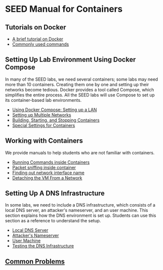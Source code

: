 # SEED Manual for Containers

## Tutorials on Docker
- [A brief tutorial on Docker](./docker.md)
- [Commonly used commands](./docker-commands.md)


## Setting Up Lab Environment Using Docker Compose

In many of the SEED labs, we need several containers;
some labs may need more than 10 containers.
Creating them one by one and setting up their networks become tedious.
Docker provides a tool called Compose, which
simplifies the entire process. All the SEED labs will use
Compose to set up its container-based lab environments.

- [Using Docker Compose: Setting up a LAN](./compose-onelan.md)
- [Setting up Multiple Networks](./compose-twolans.md)
- [Building, Starting, and Stopping Containers](./compose-commands.md)
- [Special Settings for Containers](./container-settings.md)


## Working with Containers

We provide manuals to help students who are not familiar with containers.

- [Running Commands inside Containers](./container-execute.md)
- [Packet sniffing inside container](./container-sniffing.md)
- [Finding out network interface name](./container-interface.md)
- [Detaching the VM From a Network](./detaching.md)

## Setting Up A DNS Infrastructure

In some labs, we need to include a DNS infrastructure,
which consists of a local DNS server,
an attacker's nameserver, and an user machine.
This section explains how the DNS environment is set up.
Students can use this section as a reference to understand the setup.

- [Local DNS Server](./dns_local_dns_server.md)
- [Attacker's Nameserver](./dns_attacker_ns.md)
- [User Machine](./dns_user_machine.md)
- [Testing the DNS Infrastructure](./dns_testing.md)


## [Common Problems](./problems.md)
